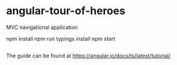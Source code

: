 # angular-tour-of-heroes

MVC navigational application

npm install
npm run typings install
npm start

##

The guide can be found at https://angular.io/docs/ts/latest/tutorial/